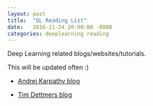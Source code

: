 ```yaml
---
layout: post
title:  "DL Reading List"
date:   2016-11-24 20:00:00 -0800
categories: deeplearning reading
---
```


Deep Learning related blogs/websites/tutorials.

This will be updated often :)

- [Andrej Karpathy blog][karpathy]

- [Tim Dettmers blog][timdettmers]


[karpathy]: https://karpathy.github.io/
[timdettmers]: http://timdettmers.com/
